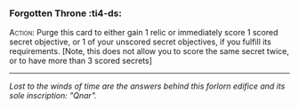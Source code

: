 ### **Forgotten Throne** :ti4-ds:

<span style="font-variant:small-caps;">Action</span>: Purge this card to either gain 1 relic or immediately score 1 scored secret objective, or 1 of your unscored secret objectives, if you fulfill its requirements.
[Note, this does not allow you to score the same secret twice, or to have more than 3 scored secrets]

---

*Lost to the winds of time are the answers behind this forlorn edifice and its sole inscription: "Qnar".*
